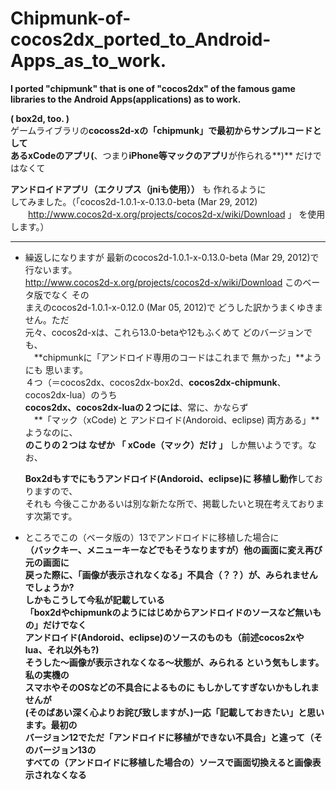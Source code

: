 Chipmunk-of-cocos2dx_ported_to_Android-Apps_as_to_work.
=============================
**I  ported    "chipmunk"   that is one of  "cocos2dx"  of the famous game libraries to the Android Apps(applications) as  to work.**
  
**( box2d, too. )**  
ゲームライブラリの**cocoss2d-xの「chipmunk」**で最初からサンプルコードとして  
ある**xCodeのアプリ(**、つまり**iPhone等マックのアプリ**が作られる**)** だけではなくて  
  
  **アンドロイドアプリ（エクリプス（jniも使用））** も 作れるように   
してみました。（「cocos2d-1.0.1-x-0.13.0-beta (Mar 29, 2012)  
　　http://www.cocos2d-x.org/projects/cocos2d-x/wiki/Download 」 を使用します。）

***  
* 繰返しになりますが 最新のcocos2d-1.0.1-x-0.13.0-beta (Mar 29, 2012)で行ないます。  
http://www.cocos2d-x.org/projects/cocos2d-x/wiki/Download このベータ版でなく その  
まえのcocos2d-1.0.1-x-0.12.0 (Mar 05, 2012)で どうした訳かうまくゆきません。ただ  
  元々、cocos2d-xは、これら13.0-betaや12もふくめて どのバージョンでも、  
　**chipmunkに「アンドロイド専用のコードはこれまで 無かった」**ようにも 思います。  
  ４つ（＝cocos2dx、cocos2dx-box2d、**cocos2dx-chipmunk**、cocos2dx-lua）のうち  
**cocos2dx、cocos2dx-luaの２つには**、常に、かならず  
　**「マック（xCode) と アンドロイド(Andoroid、eclipse) 両方ある」**ようなのに、  
**のこりの２つは なぜか 「 xCode（マック）だけ 」** しか無いようです。なお、  

   **Box2dもすでにもうアンドロイド(Andoroid、eclipse)に 移植し動作**しておりますので、   
それも 今後ここかあるいは別な新たな所で、掲載したいと現在考えております次第です。
  
* ところでこの（ベータ版の）13でアンドロイドに移植した場合に  
**（バックキー、メニューキーなどでもそうなりますが）他の画面に変え再び元の画面に  
戻った際に、「画像が表示されなくなる」不具合（？？）**が、みられませんでしょうか?  
しかもこうして今私が記載している  
「box2dやchipmunkのようにはじめからアンドロイドのソースなど無いもの」だけでなく  
**アンドロイド(Andoroid、eclipse)のソースのものも（前述cocos2xやlua、それ以外も?)  
そうした〜画像が表示されなくなる〜状態が、みられる** という気もします。私の実機の  
**スマホやそのOSなどの不具合によるものに もしかしてすぎない**かもしれませんが  
(そのばあい深く心よりお詫び致しますが、)一応「記載しておきたい」と思います。最初の  
バージョン12でただ「アンドロイドに移植ができない不具合」と違って**（そのバージョン13の  
すべての（アンドロイドに移植した場合の）ソースで画面切換えると画像表示されなくなる**